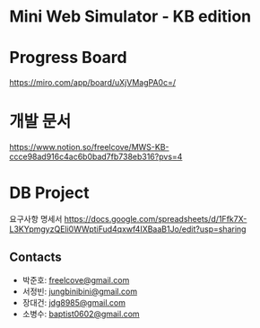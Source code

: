 # Mini Web Simulator - KB edition

# Progress Board
https://miro.com/app/board/uXjVMagPA0c=/
# 개발 문서
https://www.notion.so/freelcove/MWS-KB-ccce98ad916c4ac6b0bad7fb738eb316?pvs=4


# DB Project
요구사항 명세서
https://docs.google.com/spreadsheets/d/1Ffk7X-L3KYpmgyzQEli0WWptiFud4qxwf4IXBaaB1Jo/edit?usp=sharing


## Contacts
- 박준호: freelcove@gmail.com
- 서정빈: jungbinibini@gmail.com
- 장대건: jdg8985@gmail.com
- 소병수: baptist0602@gmail.com


